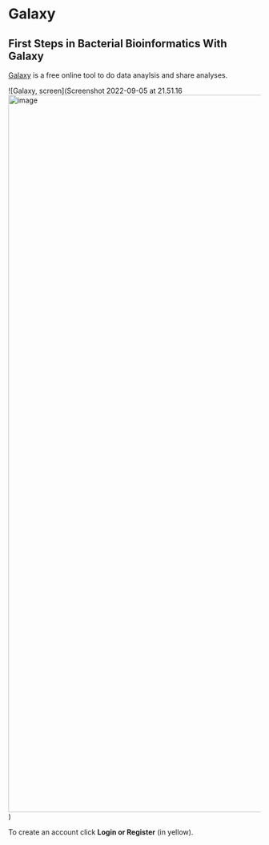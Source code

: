 # Galaxy
## First Steps in Bacterial Bioinformatics With Galaxy

[Galaxy](https://usegalaxy.org/) is a free online tool to do data anaylsis and share analyses.

![Galaxy, screen](Screenshot 2022-09-05 at 21.51.16<img width="1433" alt="image" src="https://user-images.githubusercontent.com/7945506/188511817-da1f7832-9504-4720-805e-5a86b647504b.png">
)


To create an account click **Login or Register** (in yellow).

